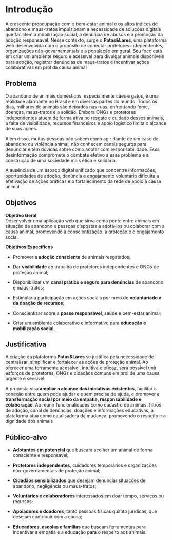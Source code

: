 # Introdução

A crescente preocupação com o bem-estar animal e os altos índices de abandono e maus-tratos impulsionam a necessidade de soluções digitais que facilitem a mobilização social, a denúncia de abusos e a promoção da adoção responsável. Nesse contexto, surge o **Patas&Lares**, uma plataforma web desenvolvida com o propósito de conectar protetores independentes, organizações não-governamentais e a população em geral. Seu foco está em criar um ambiente seguro e acessível para divulgar animais disponíveis para adoção, registrar denúncias de maus-tratos e incentivar ações colaborativas em prol da causa animal

## Problema
O abandono de animais domésticos, especialmente cães e gatos, é uma realidade alarmante no Brasil e em diversas partes do mundo. Todos os dias, milhares de animais são deixados nas ruas, enfrentando fome, doenças, maus-tratos e a solidão. Embora ONGs e protetores independentes atuem de forma ativa no resgate e cuidado desses animais, a falta de visibilidade, recursos financeiros e apoio logístico limita o alcance de suas ações.

Além disso, muitas pessoas não sabem como agir diante de um caso de abandono ou violência animal, não conhecem canais seguros para denunciar e têm dúvidas sobre como adotar com responsabilidade. Essa desinformação compromete o combate efetivo a esse problema e a construção de uma sociedade mais ética e solidária.

A ausência de um espaço digital unificado que concentre informações, oportunidades de adoção, denúncia e engajamento voluntário dificulta a efetivação de ações práticas e o fortalecimento da rede de apoio à causa animal.

## Objetivos

**Objetivo Geral**                                         
Desenvolver uma aplicação web que sirva como ponte entre animais em situação de abandono e pessoas dispostas a adotá-los ou colaborar com a causa animal, promovendo a conscientização, a proteção e o engajamento social.

**Objetivos Específicos**                           
- Promover a **adoção consciente** de animais resgatados;

- Dar **visibilidade** ao trabalho de protetores independentes e ONGs de proteção animal;

- Disponibilizar um **canal prático e seguro para denúncias** de abandono e maus-tratos;

- Estimular a participação em ações sociais por meio do **voluntariado e da doação de recursos**;

- Conscientizar sobre a **posse responsável**, saúde e bem-estar animal;

- Criar um ambiente colaborativo e informativo para **educação e mobilização social**.


## Justificativa

A criação da plataforma **Patas&Lares** se justifica pela necessidade de centralizar, simplificar e fortalecer as ações de proteção animal. Ao oferecer uma ferramenta acessível, intuitiva e eficaz, será possível unir esforços de protetores, ONGs e cidadãos comuns em prol de uma causa urgente e sensível.

A proposta visa **ampliar o alcance das iniciativas existentes**, facilitar a conexão entre quem pode ajudar e quem precisa de ajuda, e promover a **transformação social por meio da empatia, responsabilidade e colaboração**. Ao reunir funcionalidades como cadastro de animais, filtros de adoção, canal de denúncias, doações e informações educativas, a plataforma atua como catalisadora da mudança, promovendo o respeito e a dignidade dos animais

## Público-alvo

- **Adotantes em potencial** que buscam acolher um animal de forma consciente e responsável;

- **Protetores independentes**, cuidadores temporários e organizações não-governamentais de proteção animal;

- **Cidadãos sensibilizados** que desejam denunciar situações de abandono, negligência ou maus-tratos;

- **Voluntários e colaboradores** interessados em doar tempo, serviços ou recursos;

- **Apoiadores e doadores**, tanto pessoas físicas quanto jurídicas, que desejam contribuir com a causa;

- **Educadores, escolas e famílias** que buscam ferramentas para incentivar a empatia e a educação para o respeito aos animais.


